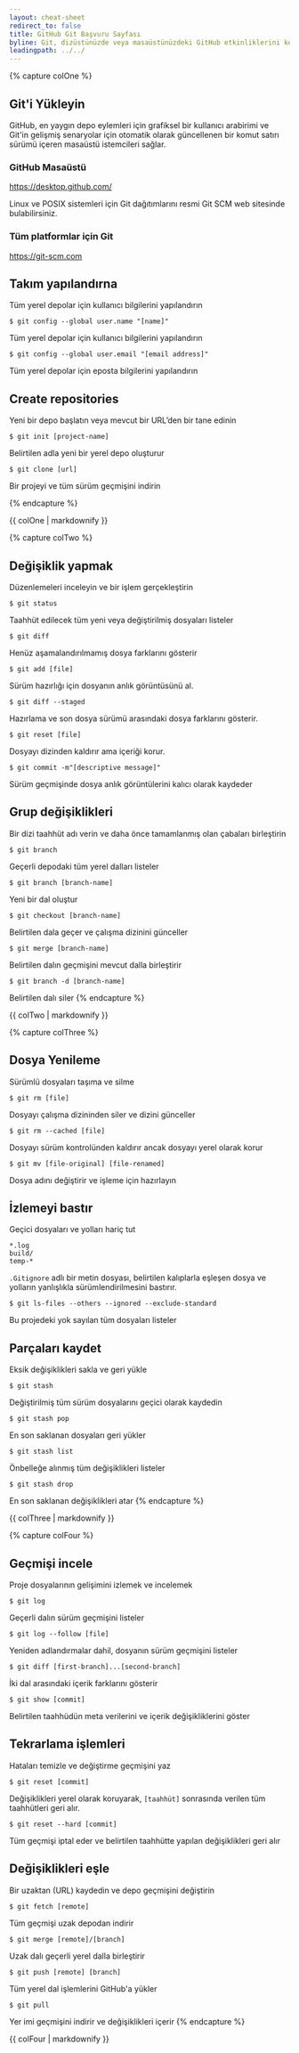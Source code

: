 ```yaml
---
layout: cheat-sheet
redirect_to: false
title: GitHub Git Başvuru Sayfası
byline: Git, dizüstünüzde veya masaüstünüzdeki GitHub etkinliklerini kolaylaştıran, açık kaynaklı dağıtık sürüm kontrol sistemidir. Bu sayfa, hızlı başvuru için sık kullanılan Git komut satırı talimatlarını özetler.
leadingpath: ../../
---
```


{% capture colOne %}
## Git'i Yükleyin
GitHub, en yaygın depo eylemleri için grafiksel bir kullanıcı arabirimi ve Git'in gelişmiş senaryolar için otomatik olarak güncellenen bir komut satırı sürümü içeren masaüstü istemcileri sağlar.

### GitHub Masaüstü
https://desktop.github.com/

Linux ve POSIX sistemleri için Git dağıtımlarını resmi Git SCM web sitesinde bulabilirsiniz.

### Tüm platformlar için Git
https://git-scm.com

## Takım yapılandırna
Tüm yerel depolar için kullanıcı bilgilerini yapılandırın

```$ git config --global user.name "[name]"```

Tüm yerel depolar için kullanıcı bilgilerini yapılandırın



```$ git config --global user.email "[email address]"```

Tüm yerel depolar için eposta bilgilerini yapılandırın


## Create repositories
Yeni bir depo başlatın veya mevcut bir URL’den bir tane edinin


```$ git init [project-name]```

Belirtilen adla yeni bir yerel depo oluşturur


```$ git clone [url]```

Bir projeyi ve tüm sürüm geçmişini indirin

{% endcapture %}
<div class="col-md-6">
    {{ colOne | markdownify }}
</div>


{% capture colTwo %}

## Değişiklik yapmak
Düzenlemeleri inceleyin ve bir işlem gerçekleştirin


```$ git status```

Taahhüt edilecek tüm yeni veya değiştirilmiş dosyaları listeler


```$ git diff```

Henüz aşamalandırılmamış dosya farklarını gösterir


```$ git add [file]```

Sürüm hazırlığı için dosyanın anlık görüntüsünü al.


```$ git diff --staged```

Hazırlama ve son dosya sürümü arasındaki dosya farklarını gösterir.


```$ git reset [file]```

Dosyayı dizinden kaldırır ama içeriği korur.


```$ git commit -m"[descriptive message]"```

Sürüm geçmişinde dosya anlık görüntülerini kalıcı olarak kaydeder

## Grup değişiklikleri
Bir dizi taahhüt adı verin ve daha önce tamamlanmış olan çabaları birleştirin


```$ git branch```

Geçerli depodaki tüm yerel dalları listeler


```$ git branch [branch-name]```

Yeni bir dal oluştur


```$ git checkout [branch-name]```

Belirtilen dala geçer ve çalışma dizinini günceller


```$ git merge [branch-name]```

Belirtilen dalın geçmişini mevcut dalla birleştirir


```$ git branch -d [branch-name]```

Belirtilen dalı siler
{% endcapture %}
<div class="col-md-6">
    {{ colTwo | markdownify }}
</div>
<div class="clearfix"></div>


{% capture colThree %}
## Dosya Yenileme
Sürümlü dosyaları taşıma ve silme


```$ git rm [file]```

Dosyayı çalışma dizininden siler ve dizini günceller


```$ git rm --cached [file]```

Dosyayı sürüm kontrolünden kaldırır ancak dosyayı yerel olarak korur


```$ git mv [file-original] [file-renamed]```

Dosya adını değiştirir ve işleme için hazırlayın

## İzlemeyi bastır
Geçici dosyaları ve yolları hariç tut

```
*.log
build/
temp-*
```

`.Gitignore` adlı bir metin dosyası, belirtilen kalıplarla eşleşen dosya ve yolların yanlışlıkla sürümlendirilmesini bastırır.


```$ git ls-files --others --ignored --exclude-standard```

Bu projedeki yok sayılan tüm dosyaları listeler

## Parçaları kaydet
Eksik değişiklikleri sakla ve geri yükle


```$ git stash```

Değiştirilmiş tüm sürüm dosyalarını geçici olarak kaydedin


```$ git stash pop```

En son saklanan dosyaları geri yükler


```$ git stash list```

Önbelleğe alınmış tüm değişiklikleri listeler


```$ git stash drop```

En son saklanan değişiklikleri atar
{% endcapture %}
<div class="col-md-6">
    {{ colThree | markdownify }}
</div>

{% capture colFour %}
## Geçmişi incele
Proje dosyalarının gelişimini izlemek ve incelemek


```$ git log```

Geçerli dalın sürüm geçmişini listeler


```$ git log --follow [file]```

Yeniden adlandırmalar dahil, dosyanın sürüm geçmişini listeler


```$ git diff [first-branch]...[second-branch]```

İki dal arasındaki içerik farklarını gösterir


```$ git show [commit]```

Belirtilen taahhüdün meta verilerini ve içerik değişikliklerini göster

## Tekrarlama işlemleri
Hataları temizle ve değiştirme geçmişini yaz


```$ git reset [commit]```

Değişiklikleri yerel olarak koruyarak, `[taahhüt]` sonrasında verilen tüm taahhütleri geri alır.


```$ git reset --hard [commit]```

Tüm geçmişi iptal eder ve belirtilen taahhütte yapılan değişiklikleri geri alır

## Değişiklikleri eşle
Bir uzaktan (URL) kaydedin ve depo geçmişini değiştirin


```$ git fetch [remote]```

Tüm geçmişi uzak depodan indirir


```$ git merge [remote]/[branch]```

Uzak dalı geçerli yerel dalla birleştirir


```$ git push [remote] [branch]```

Tüm yerel dal işlemlerini GitHub'a yükler


```$ git pull```

Yer imi geçmişini indirir ve değişiklikleri içerir
{% endcapture %}
<div class="col-md-6">
    {{ colFour | markdownify }}
</div>
